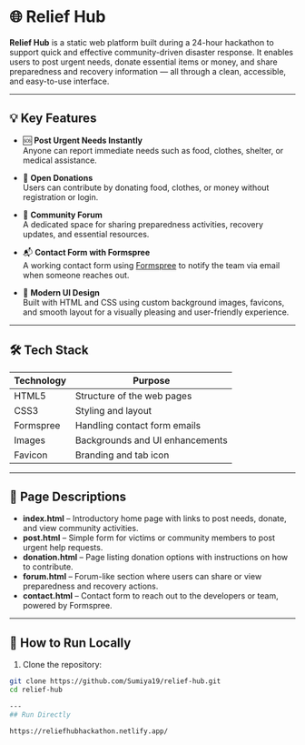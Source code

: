# 🌐 Relief Hub

**Relief Hub** is a static web platform built during a 24-hour hackathon to support quick and effective community-driven disaster response. It enables users to post urgent needs, donate essential items or money, and share preparedness and recovery information — all through a clean, accessible, and easy-to-use interface.

---

## 💡 Key Features

- 🆘 **Post Urgent Needs Instantly**  
  Anyone can report immediate needs such as food, clothes, shelter, or medical assistance.

- 💝 **Open Donations**  
  Users can contribute by donating food, clothes, or money without registration or login.

- 💬 **Community Forum**  
  A dedicated space for sharing preparedness activities, recovery updates, and essential resources.

- 📬 **Contact Form with Formspree**  
  A working contact form using [Formspree](https://formspree.io/) to notify the team via email when someone reaches out.

- 🎨 **Modern UI Design**  
  Built with HTML and CSS using custom background images, favicons, and smooth layout for a visually pleasing and user-friendly experience.

---

## 🛠 Tech Stack

| Technology | Purpose                        |
|------------|--------------------------------|
| HTML5      | Structure of the web pages     |
| CSS3       | Styling and layout             |
| Formspree  | Handling contact form emails   |
| Images     | Backgrounds and UI enhancements|
| Favicon    | Branding and tab icon          |


---

## 📄 Page Descriptions

- **index.html** – Introductory home page with links to post needs, donate, and view community activities.
- **post.html** – Simple form for victims or community members to post urgent help requests.
- **donation.html** – Page listing donation options with instructions on how to contribute.
- **forum.html** – Forum-like section where users can share or view preparedness and recovery actions.
- **contact.html** – Contact form to reach out to the developers or team, powered by Formspree.

---

## 🚀 How to Run Locally

1. Clone the repository:

```bash
git clone https://github.com/Sumiya19/relief-hub.git
cd relief-hub

---
## Run Directly

https://reliefhubhackathon.netlify.app/
